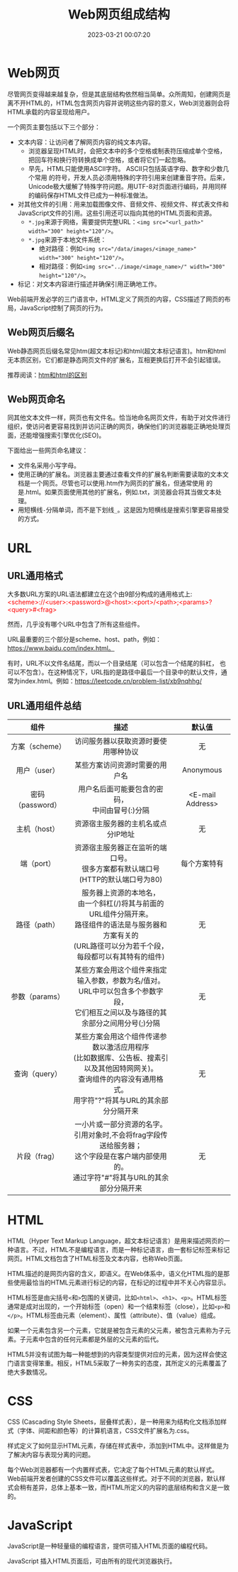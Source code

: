 ﻿---
title: Web网页组成结构
date: 2023-03-21 00:07:20
summary: 本文分享Web网页组成结构的相关内容。
tags:
- Web前端技术
categories:
- 开发技术
---

# Web网页

尽管网页变得越来越复杂，但是其底层结构依然相当简单。众所周知，创建网页是离不开HTML的，HTML包含网页内容并说明这些内容的意义，Web浏览器则会将HTML承载的内容呈现给用户。

一个网页主要包括以下三个部分：
- 文本内容：让访问者了解网页内容的纯文本内容。
    - 浏览器呈现HTML时，会把文本中的多个空格或制表符压缩成单个空格，把回车符和换行符转换成单个空格，或者将它们一起忽略。
    - 早先，HTML只能使用ASCII字符。 ASCII只包括英语字母、数字和少数几个常用 的符号，开发人员必须用特殊的字符引用来创建重音字符。后来，Unicode极大缓解了特殊字符问题。用UTF-8对页面进行编码，并用同样的编码保存HTML文件已成为一种标准做法。
- 对其他文件的引用：用来加载图像文件、音频文件、视频文件、样式表文件和JavaScript文件的引用。这些引用还可以指向其他的HTML页面和资源。
    - `*.jpg`来源于网络，需要提供完整URL：`<img src="<url_path>" width="300" height="120"/>`。
    - `*.jpg`来源于本地文件系统：
        - 绝对路径：例如`<img src="/data/images/<image_name>" width="300" height="120"/>`。
        - 相对路径：例如`<img src="../image/<image_name>/" width="300" height="120"/>`。
- 标记：对文本内容进行描述并确保引用正确地工作。

Web前端开发必学的三门语言中，HTML定义了网页的内容，CSS描述了网页的布局，JavaScript控制了网页的行为。

## Web网页后缀名

Web静态网页后缀名常见htm(超文本标记)和html(超文本标记语言)。htm和html无本质区别，它们都是静态网页文件的扩展名，互相更换后打开不会引起错误。

推荐阅读：[htm和html的区别](https://www.runoob.com/note/10456)

## Web网页命名

同其他文本文件一样，网页也有文件名。恰当地命名网页文件，有助于对文件进行组织，使访问者更容易找到并访问正确的网页，确保他们的浏览器能正确地处理页面，还能增强搜索引擎优化(SEO)。

下面给出一些网页命名建议：
- 文件名采用小写字母。
- 使用正确的扩展名。浏览器主要通过查看文件的扩展名判断需要读取的文本文档是一个网页。尽管也可以使用.htm作为网页的扩展名，但通常使用 的是.html。如果页面使用其他的扩展名，例如.txt，浏览器会将其当做文本处理。
- 用短横线`-`分隔单词，而不是下划线`_`。这是因为短横线是搜索引擎更容易接受的方式。

# URL

## URL通用格式

大多数URL方案的URL语法都建立在这个由9部分构成的通用格式上:
<font color="red">\<scheme>://\<user>:\<password>@\<host>:\<port>/\<path>;\<params>?\<query>#\<frag></font>

然而，几乎没有哪个URL中包含了所有这些组件。

URL最重要的三个部分是scheme、host、path，例如：https://www.baidu.com/index.html。

有时，URL不以文件名结尾，而以一个目录结尾（可以包含一个结尾的斜杠， 也可以不包含）。在这种情况下，URL指的是路径中最后一个目录中的默认文件，通常为index.html。例如：https://leetcode.cn/problem-list/xb9nqhhg/

## URL通用组件总结

|组件|描述|默认值|
|:----:|:----:|:----:|
|方案（scheme）|访问服务器以获取资源时要使用哪种协议|无|
|用户（user）|某些方案访问资源时需要的用户名|Anonymous|
|密码（password）|用户名后面可能要包含的密码，<br/>中间由冒号(:)分隔|\<E-mail Address>|
|主机（host）|资源宿主服务器的主机名或点分IP地址|无|
|端（port）|资源宿主服务器正在监听的端口号。<br/>很多方案都有默认端口号(HTTP的默认端口号为80)|每个方案特有|
|路径（path）|服务器上资源的本地名，<br/>由一个斜杠(/)将其与前面的URL组件分隔开来。<br/>路径组件的语法是与服务器和方案有关的<br/>(URL路径可以分为若千个段，每段都可以有其特有的组件)|无|
|参数（params）|某些方案会用这个组件来指定输入参数，参数为名/值对。<br/>URL中可以包含多个参数字段，<br/>它们相互之间以及与路径的其余部分之间用分号(;)分隔|无|
|查询（query）|某些方案会用这个组件传递参数以激活应用程序<br/>(比如数据库、公告板、搜素引以及其他因特网网关)。<br/>查询组件的内容没有通用格式。<br/>用字符"?"将其与URL的其余部分分隔开来|无|
|片段（frag）|一小片或一部分资源的名字。<br/>引用对象时,不会将frag字段传送给服务器；<br/>这个字段是在客户端内部使用的。<br/>通过字符"#"将其与URL的其余部分分隔开来|无

# HTML

HTML（Hyper Text Markup Language，超文本标记语言）是用来描述网页的一种语言。不过，HTML不是编程语言，而是一种标记语言，由一套标记标签来标记网页。HTML文档包含了HTML标签及文本内容，也称Web页面。

HTML描述的是网页内容的含义，即语义。在Web体系中，语义化HTML指的是那些使用最恰当的HTML元素进行标记的内容，在标记的过程中并不关心内容显示。

HTML标签是由尖括号`<`和`>`包围的关键词，比如`<html>`、`<h1>`、`<p>`。HTML标签通常是成对出现的，一个开始标签（open）和一个结束标签（close），比如`<p>`和`</p>`。HTML标签由元素（element）、属性（attribute）、值（value）组成。

如果一个元素包含另一个元素，它就是被包含元素的父元素，被包含元素称为子元素。子元素中包含的任何元素都是外层的父元素的后代。

HTML5并没有试图为每一种能想到的内容类型提供对应的元素，因为这样会使这门语言变得笨重。相反，HTML5采取了一种务实的态度，其所定义的元素覆盖了绝大多数情况。

# CSS

CSS (Cascading Style Sheets，层叠样式表），是一种用来为结构化文档添加样式（字体、间距和颜色等）的计算机语言，CSS文件扩展名为.css。

样式定义了如何显示HTML元素，存储在样式表中，添加到HTML中。这样做是为了解决内容与表现分离的问题。

每个Web浏览器都有一个内置样式表，它决定了每个HTML元素的默认样式。Web前端开发者创建的CSS文件可以覆盖这些样式。对于不同的浏览器，默认样式会稍有差异，总体上基本一致，而HTML所定义的内容的底层结构和含义是一致的。

# JavaScript

JavaScript是一种轻量级的编程语言，提供可插入HTML页面的编程代码。

JavaScript 插入HTML页面后，可由所有的现代浏览器执行。
